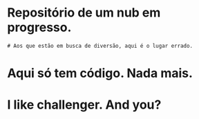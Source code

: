 # Repositório de um nub em progresso.
	# Aos que estão em busca de diversão, aqui é o lugar errado.
# Aqui só tem código. Nada mais.

# I like challenger. And you?
